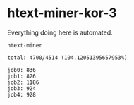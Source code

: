 # htext-miner-kor-3

Everything doing here is automated.

```
htext-miner

total: 4700/4514 (104.12051395657953%)

job0: 836
job1: 826
job2: 1186
job3: 924
job4: 928
```